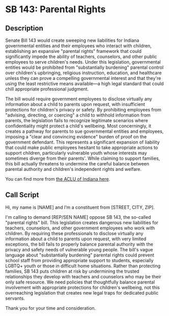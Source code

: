 # SB 143: Parental Rights

## Description
Senate Bill 143 would create sweeping new liabilities for Indiana governmental entities and their employees who interact with children, establishing an expansive "parental rights" framework that could significantly impede the ability of teachers, counselors, and other public employees to serve children's needs. Under this legislation, governmental entities would be prohibited from "substantially burdening" parental control over children's upbringing, religious instruction, education, and healthcare unless they can prove a compelling governmental interest and that they're using the least restrictive means available—a high legal standard that could chill appropriate professional judgment.

The bill would require government employees to disclose virtually any information about a child to parents upon request, with insufficient protections for children's privacy or safety. By prohibiting employees from "advising, directing, or coercing" a child to withhold information from parents, the legislation fails to recognize legitimate scenarios where confidentiality might protect a child's wellbeing. Most concerningly, it creates a pathway for parents to sue governmental entities and employees, imposing a "clear and convincing evidence" burden of proof on the government defendant. This represents a significant expansion of liability that could make public employees hesitant to take appropriate actions to support children, particularly vulnerable youth whose interests may sometimes diverge from their parents'. While claiming to support families, this bill actually threatens to undermine the careful balance between parental authority and children's independent rights and welfare.

You can find more from [the ACLU of Indiana here](https://www.aclu-in.org/en/legislation/student-and-minor-privacy-rights-sb-143).

## Call Script
Hi, my name is [NAME] and I’m a constituent from [STREET, CITY, ZIP].

I'm calling to demand [REP/SEN NAME] oppose SB 143, the so-called "parental rights" bill. This legislation creates dangerous new liabilities for teachers, counselors, and other government employees who work with children. By requiring these professionals to disclose virtually any information about a child to parents upon request, with very limited exceptions, the bill fails to properly balance parental authority with the privacy and safety needs of vulnerable young people. The bill's vague language about "substantially burdening" parental rights could prevent school staff from providing appropriate support to students, especially LGBTQ+ youth or those in difficult home situations. Rather than protecting families, SB 143 puts children at risk by undermining the trusted relationships they develop with teachers and counselors who may be their only safe resource. We need policies that thoughtfully balance parental involvement with appropriate protections for children's wellbeing, not this overreaching legislation that creates new legal traps for dedicated public servants.

Thank you for your time and consideration.
